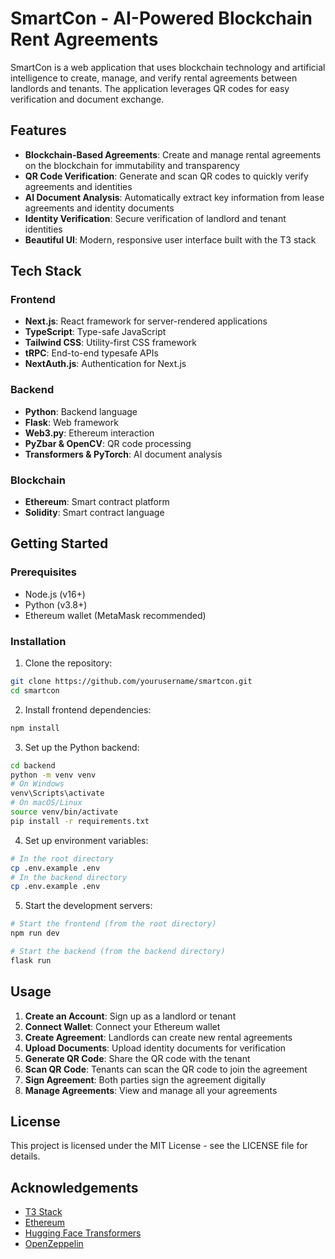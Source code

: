 # SmartCon - AI-Powered Blockchain Rent Agreements

SmartCon is a web application that uses blockchain technology and artificial intelligence to create, manage, and verify rental agreements between landlords and tenants. The application leverages QR codes for easy verification and document exchange.

## Features

- **Blockchain-Based Agreements**: Create and manage rental agreements on the blockchain for immutability and transparency
- **QR Code Verification**: Generate and scan QR codes to quickly verify agreements and identities
- **AI Document Analysis**: Automatically extract key information from lease agreements and identity documents
- **Identity Verification**: Secure verification of landlord and tenant identities
- **Beautiful UI**: Modern, responsive user interface built with the T3 stack

## Tech Stack

### Frontend
- **Next.js**: React framework for server-rendered applications
- **TypeScript**: Type-safe JavaScript
- **Tailwind CSS**: Utility-first CSS framework
- **tRPC**: End-to-end typesafe APIs
- **NextAuth.js**: Authentication for Next.js

### Backend
- **Python**: Backend language
- **Flask**: Web framework
- **Web3.py**: Ethereum interaction
- **PyZbar & OpenCV**: QR code processing
- **Transformers & PyTorch**: AI document analysis

### Blockchain
- **Ethereum**: Smart contract platform
- **Solidity**: Smart contract language

## Getting Started

### Prerequisites
- Node.js (v16+)
- Python (v3.8+)
- Ethereum wallet (MetaMask recommended)

### Installation

1. Clone the repository:
```bash
git clone https://github.com/yourusername/smartcon.git
cd smartcon
```

2. Install frontend dependencies:
```bash
npm install
```

3. Set up the Python backend:
```bash
cd backend
python -m venv venv
# On Windows
venv\Scripts\activate
# On macOS/Linux
source venv/bin/activate
pip install -r requirements.txt
```

4. Set up environment variables:
```bash
# In the root directory
cp .env.example .env
# In the backend directory
cp .env.example .env
```

5. Start the development servers:
```bash
# Start the frontend (from the root directory)
npm run dev

# Start the backend (from the backend directory)
flask run
```

## Usage

1. **Create an Account**: Sign up as a landlord or tenant
2. **Connect Wallet**: Connect your Ethereum wallet
3. **Create Agreement**: Landlords can create new rental agreements
4. **Upload Documents**: Upload identity documents for verification
5. **Generate QR Code**: Share the QR code with the tenant
6. **Scan QR Code**: Tenants can scan the QR code to join the agreement
7. **Sign Agreement**: Both parties sign the agreement digitally
8. **Manage Agreements**: View and manage all your agreements

## License

This project is licensed under the MIT License - see the LICENSE file for details.

## Acknowledgements

- [T3 Stack](https://create.t3.gg/)
- [Ethereum](https://ethereum.org/)
- [Hugging Face Transformers](https://huggingface.co/transformers/)
- [OpenZeppelin](https://openzeppelin.com/)
